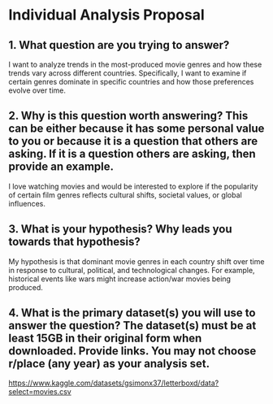 # Individual Analysis Proposal

## 1. What question are you trying to answer?

I want to analyze trends in the most-produced movie genres and how these trends vary across different countries. Specifically, I want to examine if certain genres dominate in specific countries and how those preferences evolve over time.

## 2. Why is this question worth answering? This can be either because it has some personal value to you or because it is a question that others are asking. If it is a question others are asking, then provide an example.

I love watching movies and would be interested to explore if the popularity of certain film genres reflects cultural shifts, societal values, or global influences. 

## 3. What is your hypothesis? Why leads you towards that hypothesis?

My hypothesis is that dominant movie genres in each country shift over time in response to cultural, political, and technological changes. For example, historical events like wars might increase action/war movies being produced.

## 4. What is the primary dataset(s) you will use to answer the question? The dataset(s) must be at least 15GB in their original form when downloaded. Provide links. You may not choose r/place (any year) as your analysis set.

https://www.kaggle.com/datasets/gsimonx37/letterboxd/data?select=movies.csv
